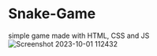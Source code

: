 # Snake-Game
simple game made with HTML, CSS and JS
![Screenshot 2023-10-01 112432](https://github.com/hariemjabbar/Snake-Game/assets/142801512/8012ffb5-e9fb-45fd-b8a1-b5a9586b278a)
